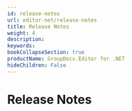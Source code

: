 ```yaml
---
id: release-notes
url: editor-net/release-notes
title: Release Notes
weight: 4
description: 
keywords: 
bookCollapseSection: true
productName: GroupDocs.Editor for .NET
hideChildren: False
---
```


# Release Notes


